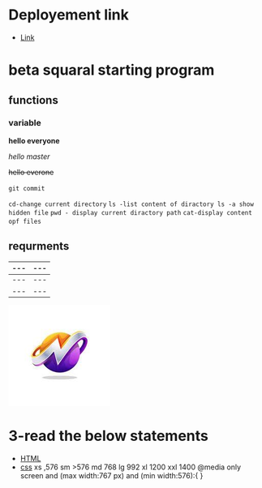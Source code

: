 <!-- h1 -->

# Deployement link

- [Link](https://ajmal-v.github.io/betasq/)

# beta squaral starting program

<!-- sub hedind -->

## functions

<!-- extra sub heading -->

### variable

<!-- bold -->

**hello everyone**

<!-- italic -->

_hello master_

<!-- strick out -->

~~hello everone~~

 <!-- code -->

`git commit`

`cd-change current directory`
`ls -list content of diractory ls -a show hidden file`
`pwd - display current diractory path`
`cat-display content opf files`

## requrments

| --- | --- |
| --- | --- |
| --- | --- |
| --- | --- |

![ task one](images/figma.jpg)

# 3-read the below statements

- [HTML]()
- [css]()
  xs ,576
  sm >576
  md 768
  lg 992
  xl 1200
  xxl 1400
  @media only screen and (max width:767 px) and (min width:576):{
  }
